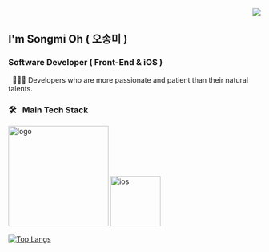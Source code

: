 <p align="right">
<a href="https://hits.seeyoufarm.com"><img src="https://hits.seeyoufarm.com/api/count/incr/badge.svg?url=https%3A%2F%2Fgithub.com%2Fgjbae1212%2Fhit-counter&count_bg=%231374F7&title_bg=%235FA2EF&icon=react.svg&icon_color=%2308F0F4&title=hits&edge_flat=false"/></a>
  
## I'm Songmi Oh ( 오송미 )

### Software Developer ( Front-End & iOS )
&nbsp; 👩🏻‍💻 Developers who are more passionate and patient than their natural talents.
  
### 🛠 &nbsp; Main Tech Stack 
<img src="https://i.ibb.co/9gKS1PB/logo.png" alt="logo" border="0" width="200" heigth="200">

<img src="https://i.ibb.co/SKLn1ND/ios.png" alt="ios" border="0" width="100" heigth="100">

  
[![Top Langs](https://github-readme-stats.vercel.app/api/top-langs/?username=songmiO&layout=compact)](https://github.com/anuraghazra/github-readme-stats)
